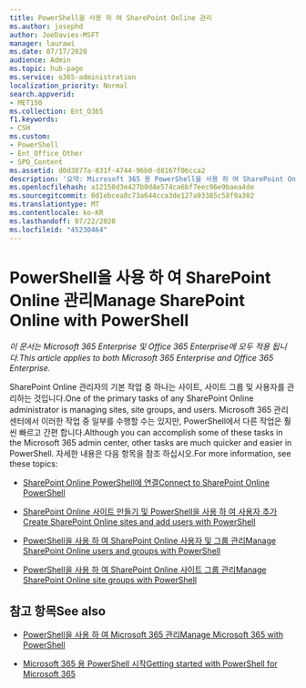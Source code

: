 ```yaml
---
title: PowerShell을 사용 하 여 SharePoint Online 관리
ms.author: josephd
author: JoeDavies-MSFT
manager: laurawi
ms.date: 07/17/2020
audience: Admin
ms.topic: hub-page
ms.service: o365-administration
localization_priority: Normal
search.appverid:
- MET150
ms.collection: Ent_O365
f1.keywords:
- CSH
ms.custom:
- PowerShell
- Ent_Office_Other
- SPO_Content
ms.assetid: d0d3877a-831f-4744-96b0-d8167f06cca2
description: '요약: Microsoft 365 용 PowerShell을 사용 하 여 SharePoint Online 사용자, 그룹 및 사이트 그룹을 관리 합니다.'
ms.openlocfilehash: a12150d3e427b0d4e574ca6bf7eec96e9baea4de
ms.sourcegitcommit: 0d1ebcea8c73a644cca3de127a93385c58f9a302
ms.translationtype: MT
ms.contentlocale: ko-KR
ms.lasthandoff: 07/22/2020
ms.locfileid: "45230464"
---
```

# <a name="manage-sharepoint-online-with-powershell"></a><span data-ttu-id="b1fae-103">PowerShell을 사용 하 여 SharePoint Online 관리</span><span class="sxs-lookup"><span data-stu-id="b1fae-103">Manage SharePoint Online with PowerShell</span></span>

<span data-ttu-id="b1fae-104">*이 문서는 Microsoft 365 Enterprise 및 Office 365 Enterprise에 모두 적용 됩니다.*</span><span class="sxs-lookup"><span data-stu-id="b1fae-104">*This article applies to both Microsoft 365 Enterprise and Office 365 Enterprise.*</span></span>

<span data-ttu-id="b1fae-105">SharePoint Online 관리자의 기본 작업 중 하나는 사이트, 사이트 그룹 및 사용자를 관리하는 것입니다.</span><span class="sxs-lookup"><span data-stu-id="b1fae-105">One of the primary tasks of any SharePoint Online administrator is managing sites, site groups, and users.</span></span> <span data-ttu-id="b1fae-106">Microsoft 365 관리 센터에서 이러한 작업 중 일부를 수행할 수는 있지만, PowerShell에서 다른 작업은 훨씬 빠르고 간편 합니다.</span><span class="sxs-lookup"><span data-stu-id="b1fae-106">Although you can accomplish some of these tasks in the Microsoft 365 admin center, other tasks are much quicker and easier in PowerShell.</span></span> <span data-ttu-id="b1fae-107">자세한 내용은 다음 항목을 참조 하십시오.</span><span class="sxs-lookup"><span data-stu-id="b1fae-107">For more information, see these topics:</span></span>

- [<span data-ttu-id="b1fae-108">SharePoint Online PowerShell에 연결</span><span class="sxs-lookup"><span data-stu-id="b1fae-108">Connect to SharePoint Online PowerShell</span></span>](https://docs.microsoft.com/powershell/sharepoint/sharepoint-online/connect-sharepoint-online?view=sharepoint-ps)
  
- [<span data-ttu-id="b1fae-109">SharePoint Online 사이트 만들기 및 PowerShell을 사용 하 여 사용자 추가</span><span class="sxs-lookup"><span data-stu-id="b1fae-109">Create SharePoint Online sites and add users with PowerShell</span></span>](create-sharepoint-sites-and-add-users-with-powershell.md)
    
- [<span data-ttu-id="b1fae-110">PowerShell을 사용 하 여 SharePoint Online 사용자 및 그룹 관리</span><span class="sxs-lookup"><span data-stu-id="b1fae-110">Manage SharePoint Online users and groups with PowerShell</span></span>](manage-sharepoint-users-and-groups-with-powershell.md)
    
- [<span data-ttu-id="b1fae-111">PowerShell을 사용 하 여 SharePoint Online 사이트 그룹 관리</span><span class="sxs-lookup"><span data-stu-id="b1fae-111">Manage SharePoint Online site groups with PowerShell</span></span>](manage-sharepoint-site-groups-with-powershell.md)
    
## <a name="see-also"></a><span data-ttu-id="b1fae-112">참고 항목</span><span class="sxs-lookup"><span data-stu-id="b1fae-112">See also</span></span>

- [<span data-ttu-id="b1fae-113">PowerShell을 사용 하 여 Microsoft 365 관리</span><span class="sxs-lookup"><span data-stu-id="b1fae-113">Manage Microsoft 365 with PowerShell</span></span>](manage-office-365-with-office-365-powershell.md)

- [<span data-ttu-id="b1fae-114">Microsoft 365 용 PowerShell 시작</span><span class="sxs-lookup"><span data-stu-id="b1fae-114">Getting started with PowerShell for Microsoft 365</span></span>](getting-started-with-office-365-powershell.md)
